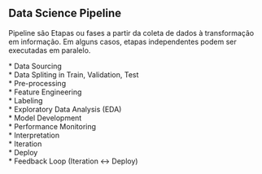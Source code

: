 <h2>Data Science Pipeline</h2>
<p>Pipeline são Etapas ou fases a partir da coleta de dados à transformação em informação. Em alguns casos, etapas independentes podem ser executadas em paralelo.</p>
<p>
* Data Sourcing<br>
* Data Spliting in Train, Validation, Test<br>
* Pre-processing<br>
* Feature Engineering<br>
* Labeling<br>
* Exploratory Data Analysis (EDA)<br>
* Model Development<br>
* Performance Monitoring<br>
* Interpretation<br>
* Iteration<br>
* Deploy<br>
* Feedback Loop (Iteration <-> Deploy)
</p>
